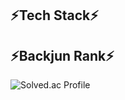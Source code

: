 ## ⚡Tech Stack⚡

## ⚡Backjun Rank⚡
![Solved.ac Profile](http://mazassumnida.wtf/api/v2/generate_badge?boj=dudalsrkwhr4)
